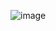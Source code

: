 ![image](https://user-images.githubusercontent.com/109399653/232918781-57e96b88-b818-4e44-994c-656df25392a5.png)

